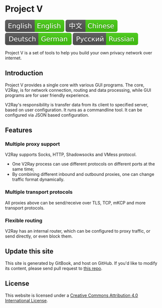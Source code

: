 # Project V

[![English](resources/english.svg)](https://www.v2ray.com/en/) [![Chinese](resources/chinese.svg)](https://www.v2ray.com/) [![German](resources/german.svg)](https://www.v2ray.com/de/) [![Russian](resources/russian.svg)](https://www.v2ray.com/ru/)

Project V is a set of tools to help you build your own privacy network over internet.

## Introduction

Project V provides a single core with various GUI programs. The core, V2Ray, is for network connection, routing and data processing, while GUI programs are for user friendly experience.

V2Ray's responsibility is transfer data from its client to specified server, based on user configuration. It runs as a commandline tool. It can be configured via JSON based configuration.

## Features

### Multiple proxy support

V2Ray supports Socks, HTTP, Shadowsocks and VMess protocol.

* One V2Ray process can use different protocols on different ports at the same time;
* By combining different inbound and outbound proxies, one can change traffic format dynamically.

### Multiple transport protocols

All proxies above can be send/receive over TLS, TCP, mKCP and more transport protocols.

### Flexible routing

V2Ray has an internal router, which can be configured to proxy traffic, or send directly, or even block them.

## Update this site

This site is generated by GitBook, and host on GitHub. If you'd like to modify its content, please send pull request to [this repo](https://github.com/v2ray/manual).

## License

This website is licensed under a [Creative Commons Attribution 4.0 International License](https://creativecommons.org/licenses/by/4.0/).
